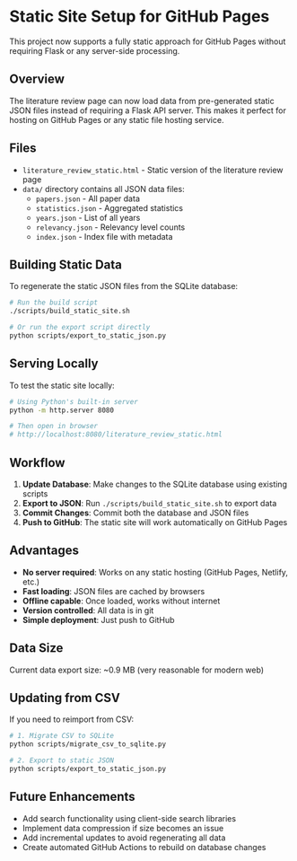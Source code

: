 # Static Site Setup for GitHub Pages

This project now supports a fully static approach for GitHub Pages without requiring Flask or any server-side processing.

## Overview

The literature review page can now load data from pre-generated static JSON files instead of requiring a Flask API server. This makes it perfect for hosting on GitHub Pages or any static file hosting service.

## Files

- `literature_review_static.html` - Static version of the literature review page
- `data/` directory contains all JSON data files:
  - `papers.json` - All paper data
  - `statistics.json` - Aggregated statistics
  - `years.json` - List of all years
  - `relevancy.json` - Relevancy level counts
  - `index.json` - Index file with metadata

## Building Static Data

To regenerate the static JSON files from the SQLite database:

```bash
# Run the build script
./scripts/build_static_site.sh

# Or run the export script directly
python scripts/export_to_static_json.py
```

## Serving Locally

To test the static site locally:

```bash
# Using Python's built-in server
python -m http.server 8080

# Then open in browser
# http://localhost:8080/literature_review_static.html
```

## Workflow

1. **Update Database**: Make changes to the SQLite database using existing scripts
2. **Export to JSON**: Run `./scripts/build_static_site.sh` to export data
3. **Commit Changes**: Commit both the database and JSON files
4. **Push to GitHub**: The static site will work automatically on GitHub Pages

## Advantages

- **No server required**: Works on any static hosting (GitHub Pages, Netlify, etc.)
- **Fast loading**: JSON files are cached by browsers
- **Offline capable**: Once loaded, works without internet
- **Version controlled**: All data is in git
- **Simple deployment**: Just push to GitHub

## Data Size

Current data export size: ~0.9 MB (very reasonable for modern web)

## Updating from CSV

If you need to reimport from CSV:

```bash
# 1. Migrate CSV to SQLite
python scripts/migrate_csv_to_sqlite.py

# 2. Export to static JSON
python scripts/export_to_static_json.py
```

## Future Enhancements

- Add search functionality using client-side search libraries
- Implement data compression if size becomes an issue
- Add incremental updates to avoid regenerating all data
- Create automated GitHub Actions to rebuild on database changes